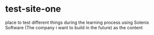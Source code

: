 # test-site-one
place to test different things during the learning process using Solenix Software (The company i want to build in the future) as the content


